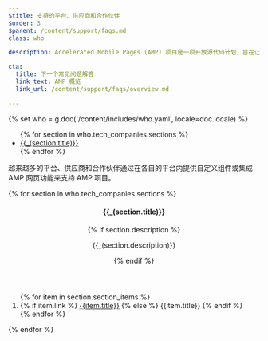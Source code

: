 ```yaml
---
$title: 支持的平台、供应商和合作伙伴
$order: 3
$parent: /content/support/faqs.md
class: who

description: Accelerated Mobile Pages (AMP) 项目是一项开放源代码计划，旨在让发布商轻松做到：只需创建一次适合在移动设备上浏览的内容，即可使这些内容在各种设备上都能瞬间完成加载 - Accelerated Mobile Pages 项目

cta:
  title: 下一个常见问题解答
  link_text: AMP 概览
  link_url: /content/support/faqs/overview.md

---
```

{% set who = g.doc('/content/includes/who.yaml', locale=doc.locale) %}

<div class="inline-toc">
  <ul>
    {% for section in who.tech_companies.sections %}
      <li><a href="#{{section.title|slug}}">{{_(section.title)}}</a></li>
    {% endfor %}
  </ul>
</div>

越来越多的平台、供应商和合作伙伴通过在各自的平台内提供自定义组件或集成 AMP 网页功能来支持 AMP 项目。

<div class="who-container">
  <amp-accordion disable-session-states>
  {% for section in who.tech_companies.sections %}
    <section id="{{section.title|slug}}" {% if loop.index == 1 %}expanded{% endif %}>
      <header class="accordion-header">
        <h4 class="accordion-title">{{_(section.title)}}</h4>
        {% if section.description %}<p>{{_(section.description)}}</p>{% endif %}
      </header>
      <div class="accordion-content">
        <ol class="item-container">
        {% for item in section.section_items %}
          <li class="item">
            {% if item.link %}
              <a href="{{item.link}}">{{item.title}}</a>
            {% else %}
              {{item.title}}
            {% endif %}
          </li>
        {% endfor %}
        </ol>
      </div>
    </section>
  {% endfor %}
  </amp-accordion>
</div>

